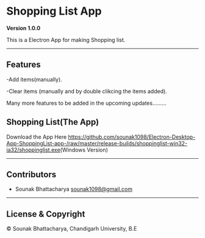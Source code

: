 # Shopping List App

**Version 1.0.0**

This is a Electron App for making Shopping list.

---

## Features

-Add items(manually).

-Clear items (manually and by double clikcing the items added).

Many more features to be added in the upcoming updates.........

## Shopping List(The App)

Download the App Here <https://github.com/sounak1098/Electron-Desktop-App-ShoppingList-app-/raw/master/release-builds/shoppinglist-win32-ia32/shoppinglist.exe>(Windows Version)

---

## Contributors

- Sounak Bhattacharya <sounak1098@gmail.com>

---

## License & Copyright

©️ Sounak Bhattacharya, Chandigarh University, B.E 